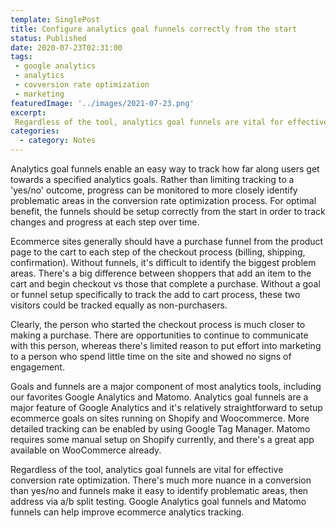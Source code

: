 ```yaml
---
template: SinglePost
title: Configure analytics goal funnels correctly from the start
status: Published
date: 2020-07-23T02:31:00
tags:
 - google analytics
 - analytics
 - covversion rate optimization
 - marketing
featuredImage: '../images/2021-07-23.png'
excerpt:
 Regardless of the tool, analytics goal funnels are vital for effective conversion rate optimization. There's much more nuance in a conversion than yes/no and funnels make it easy to identify problematic areas, then address via a/b split testing. Google Analytics goal funnels and Matomo funnels can help improve ecommerce analytics tracking.
categories:
  - category: Notes
---
```

Analytics goal funnels enable an easy way to track how far along users get towards a specified analytics goals. Rather than limiting tracking to a 'yes/no' outcome, progress can be monitored to more closely identify problematic areas in the conversion rate optimization process. For optimal benefit, the funnels should be setup correctly from the start in order to track changes and progress at each step over time.

Ecommerce sites generally should have a purchase funnel from the product page to the cart to each step of the checkout process (billing, shipping, confirmation). Without funnels, it's difficult to identify the biggest problem areas. There's a big difference between shoppers that add an item to the cart and begin checkout vs those that complete a purchase. Without a goal or funnel setup specifically to track the add to cart process, these two visitors could be tracked equally as non-purchasers.

Clearly, the person who started the checkout process is much closer to making a purchase. There are opportunities to continue to communicate with this person, whereas there's limited reason to put effort into marketing to a person who spend little time on the site and showed no signs of engagement.

Goals and funnels are a major component of most analytics tools, including our favorites Google Analytics and Matomo. Analytics goal funnels are a major feature of Google Analytics and it's relatively straightforward to setup ecommerce goals on sites running on Shopify and Woocommerce. More detailed tracking can be enabled by using Google Tag Manager. Matomo requires some manual setup on Shopify currently, and there's a great app available on WooCommerce already.

Regardless of the tool, analytics goal funnels are vital for effective conversion rate optimization. There's much more nuance in a conversion than yes/no and funnels make it easy to identify problematic areas, then address via a/b split testing. Google Analytics goal funnels and Matomo funnels can help improve ecommerce analytics tracking. 
